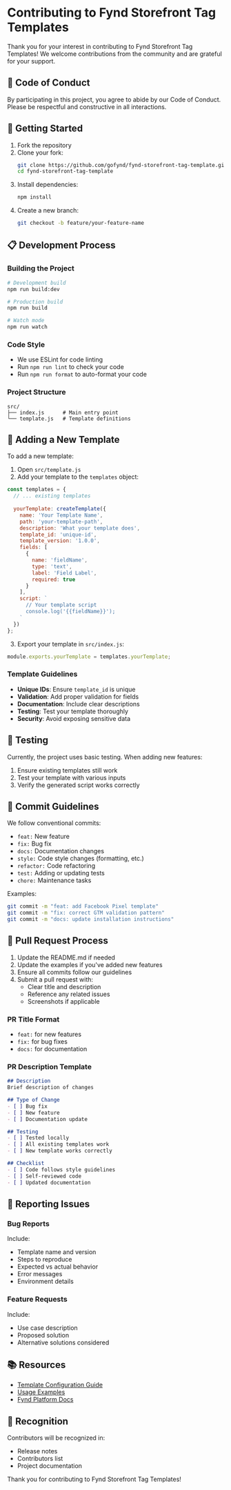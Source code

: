 # Contributing to Fynd Storefront Tag Templates

Thank you for your interest in contributing to Fynd Storefront Tag Templates! We welcome contributions from the community and are grateful for your support.

## 🤝 Code of Conduct

By participating in this project, you agree to abide by our Code of Conduct. Please be respectful and constructive in all interactions.

## 🚀 Getting Started

1. Fork the repository
2. Clone your fork:
   ```bash
   git clone https://github.com/gofynd/fynd-storefront-tag-template.git
   cd fynd-storefront-tag-template
   ```
3. Install dependencies:
   ```bash
   npm install
   ```
4. Create a new branch:
   ```bash
   git checkout -b feature/your-feature-name
   ```

## 📋 Development Process

### Building the Project
```bash
# Development build
npm run build:dev

# Production build
npm run build

# Watch mode
npm run watch
```

### Code Style
- We use ESLint for code linting
- Run `npm run lint` to check your code
- Run `npm run format` to auto-format your code

### Project Structure
```
src/
├── index.js      # Main entry point
└── template.js   # Template definitions
```

## 🎯 Adding a New Template

To add a new template:

1. Open `src/template.js`
2. Add your template to the `templates` object:

```javascript
const templates = {
  // ... existing templates
  
  yourTemplate: createTemplate({
    name: 'Your Template Name',
    path: 'your-template-path',
    description: 'What your template does',
    template_id: 'unique-id',
    template_version: '1.0.0',
    fields: [
      {
        name: 'fieldName',
        type: 'text',
        label: 'Field Label',
        required: true
      }
    ],
    script: `
      // Your template script
      console.log('{{fieldName}}');
    `
  })
};
```

3. Export your template in `src/index.js`:
```javascript
module.exports.yourTemplate = templates.yourTemplate;
```

### Template Guidelines

- **Unique IDs**: Ensure `template_id` is unique
- **Validation**: Add proper validation for fields
- **Documentation**: Include clear descriptions
- **Testing**: Test your template thoroughly
- **Security**: Avoid exposing sensitive data

## 🧪 Testing

Currently, the project uses basic testing. When adding new features:

1. Ensure existing templates still work
2. Test your template with various inputs
3. Verify the generated script works correctly

## 📝 Commit Guidelines

We follow conventional commits:

- `feat:` New feature
- `fix:` Bug fix
- `docs:` Documentation changes
- `style:` Code style changes (formatting, etc.)
- `refactor:` Code refactoring
- `test:` Adding or updating tests
- `chore:` Maintenance tasks

Examples:
```bash
git commit -m "feat: add Facebook Pixel template"
git commit -m "fix: correct GTM validation pattern"
git commit -m "docs: update installation instructions"
```

## 🔄 Pull Request Process

1. Update the README.md if needed
2. Update the examples if you've added new features
3. Ensure all commits follow our guidelines
4. Submit a pull request with:
   - Clear title and description
   - Reference any related issues
   - Screenshots if applicable

### PR Title Format
- `feat:` for new features
- `fix:` for bug fixes
- `docs:` for documentation

### PR Description Template
```markdown
## Description
Brief description of changes

## Type of Change
- [ ] Bug fix
- [ ] New feature
- [ ] Documentation update

## Testing
- [ ] Tested locally
- [ ] All existing templates work
- [ ] New template works correctly

## Checklist
- [ ] Code follows style guidelines
- [ ] Self-reviewed code
- [ ] Updated documentation
```

## 🐛 Reporting Issues

### Bug Reports
Include:
- Template name and version
- Steps to reproduce
- Expected vs actual behavior
- Error messages
- Environment details

### Feature Requests
Include:
- Use case description
- Proposed solution
- Alternative solutions considered

## 📚 Resources

- [Template Configuration Guide](./src/template.js)
- [Usage Examples](./examples/usage.md)
- [Fynd Platform Docs](https://platform.fynd.com/docs)

## 🎉 Recognition

Contributors will be recognized in:
- Release notes
- Contributors list
- Project documentation

Thank you for contributing to Fynd Storefront Tag Templates! 